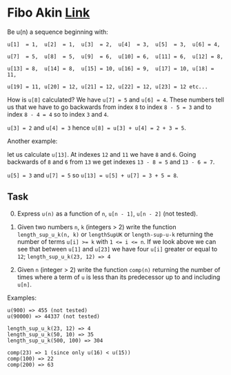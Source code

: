 # Fibo Akin [Link](https://www.codewars.com/kata/5772382d509c65de7e000982)

Be u(n) a sequence beginning with:

```
u[1]  = 1,  u[2]  = 1,  u[3]  = 2,  u[4]  = 3,  u[5]  = 3,  u[6] = 4,

u[7]  = 5,  u[8]  = 5,  u[9]  = 6,  u[10] = 6,  u[11] = 6,  u[12] = 8,

u[13] = 8,  u[14] = 8,  u[15] = 10, u[16] = 9,  u[17] = 10, u[18] = 11,

u[19] = 11, u[20] = 12, u[21] = 12, u[22] = 12, u[23] = 12 etc...
```

How is `u[8]` calculated?
We have `u[7] = 5` and `u[6] = 4`. These numbers tell us that we have to go backwards from index `8` to index `8 - 5 = 3` and to index `8 - 4 = 4` so to index `3` and `4`.

`u[3] = 2` and `u[4] = 3` hence `u[8] = u[3] + u[4] = 2 + 3 = 5`.

Another example:

let us calculate `u[13]`. At indexes `12` and `11` we have `8` and `6`. Going backwards of `8` and `6` from `13` we get indexes
`13 - 8 = 5` and `13 - 6 = 7`.

`u[5] = 3` and `u[7] = 5` so `u[13] = u[5] + u[7] = 3 + 5 = 8`.

## Task

0. Express `u(n)` as a function of `n`, `u[n - 1]`, `u[n - 2]` (not tested).

1. Given two numbers `n`, `k` (integers > 2) write the function `length_sup_u_k(n, k)` or `lengthSupUK` or `length-sup-u-k` returning the number of terms `u[i] >= k` with `1 <= i <= n`. If we look above we can see that between `u[1]` and `u[23]` we have four `u[i]` greater or equal to `12`; `length_sup_u_k(23, 12) => 4`

2. Given `n` (integer > 2) write the function `comp(n)` returning the number of times where a term of `u` is less than its predecessor up to and including `u[n]`.

Examples:

```
u(900) => 455 (not tested)
u(90000) => 44337 (not tested)

length_sup_u_k(23, 12) => 4
length_sup_u_k(50, 10) => 35
length_sup_u_k(500, 100) => 304

comp(23) => 1 (since only u(16) < u(15))
comp(100) => 22
comp(200) => 63
```
